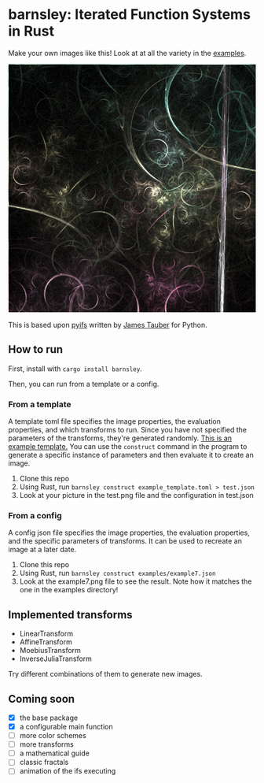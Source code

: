 # barnsley: Iterated Function Systems in Rust

Make your own images like this! Look at at all the variety in the [examples](examples/).

![example image](https://github.com/jmbhughes/barnsley/blob/main/examples/example4.png?raw=true)

This is based upon [pyifs](https://github.com/jtauber/pyifs) written by [James Tauber](https://github.com/jtauber) for Python. 

## How to run
First, install with `cargo install barnsley`. 

Then, you can run from a template or a config.

### From a template
A template toml file specifies the image properties, the evaluation properties, and which transforms to run. 
Since you have not specified the parameters of the transforms, they're generated randomly. 
[This is an example template.](example_template.toml)
You can use the `construct` command in the program to generate a specific instance of parameters and then evaluate it
to create an image. 

1. Clone this repo
2. Using Rust, run `barnsley construct example_template.toml > test.json`
3. Look at your picture in the test.png file and the configuration in test.json

### From a config
A config json file specifies the image properties, the evaluation properties, and the specific parameters of transforms. 
It can be used to recreate an image at a later date. 

1. Clone this repo
2. Using Rust, run `barnsley construct examples/example7.json`
3. Look at the example7.png file to see the result. Note how it matches the one in the examples directory!


## Implemented transforms
- LinearTransform
- AffineTransform
- MoebiusTransform
- InverseJuliaTransform

Try different combinations of them to generate new images. 

## Coming soon
- [x] the base package 
- [x] a configurable main function 
- [ ] more color schemes
- [ ] more transforms
- [ ] a mathematical guide
- [ ] classic fractals
- [ ] animation of the ifs executing
